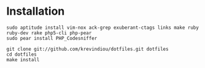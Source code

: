 Installation
============

    sudo aptitude install vim-nox ack-grep exuberant-ctags links make ruby ruby-dev rake php5-cli php-pear
    sudo pear install PHP_Codesniffer

    git clone git://github.com/krevindiou/dotfiles.git dotfiles
    cd dotfiles
    make install
